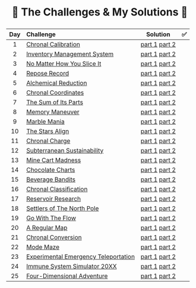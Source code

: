 # <p align="center"> :tada: The Challenges & My Solutions :gift: </p>
| Day | Challenge | Solution |:white_check_mark:|
|:---:|:---|:---:|:---:|
| 1 | [Chronal Calibration](https://adventofcode.com/2018/day/1) | [part 1](./src/day01/part1.py) [part 2](./src/day01/part2.py) |
| 2 | [Inventory Management System](https://adventofcode.com/2018/day/2) | [part 1](./src/day02/part1.py) [part 2](./src/day02/part2.py) |
| 3 | [No Matter How You Slice It](https://adventofcode.com/2018/day/3) | [part 1](./src/day03/part1.py) [part 2](./src/day03/part2.py) |
| 4 | [Repose Record](https://adventofcode.com/2018/day/4) | [part 1](./src/day04/part1.py) [part 2](./src/day04/part2.py) |
| 5 | [Alchemical Reduction](https://adventofcode.com/2018/day/5) | [part 1](./src/day05/part1.py) [part 2](./src/day05/part2.py) |
| 6 | [Chronal Coordinates](https://adventofcode.com/2018/day/6) | [part 1](./src/day06/part1.py) [part 2](./src/day06/part2.py) |
| 7 | [The Sum of Its Parts](https://adventofcode.com/2018/day/7) | [part 1](./src/day07/part1.py) [part 2](./src/day07/part2.py) |
| 8 | [Memory Maneuver](https://adventofcode.com/2018/day/8) | [part 1](./src/day08/part1.py) [part 2](./src/day08/part2.py) |
| 9 | [Marble Mania](https://adventofcode.com/2018/day/9) | [part 1](./src/day09/part1.py) [part 2](./src/day09/part2.py) |
| 10 | [The Stars Align](https://adventofcode.com/2018/day/10) | [part 1](./src/day10/part1.py) [part 2](./src/day10/part2.py) |
| 11 | [Chronal Charge](https://adventofcode.com/2018/day/11) | [part 1](./src/day11/part1.py) [part 2](./src/day11/part2.py) |
| 12 | [Subterranean Sustainability](https://adventofcode.com/2018/day/12) | [part 1](./src/day12/part12.py) [part 2](./src/day12/part12.py) |
| 13 | [Mine Cart Madness](https://adventofcode.com/2018/day/13) | [part 1](./src/day13/part1.py) [part 2](./src/day13/part2.py) |
| 14 | [Chocolate Charts](https://adventofcode.com/2018/day/14) | [part 1](./src/day14/part1.py) [part 2](./src/day14/part2.py) |
| 15 | [Beverage Bandits](https://adventofcode.com/2018/day/15) | [part 1](./src/day15/part1.py) [part 2](./src/day15/part2.py) |
| 16 | [Chronal Classification](https://adventofcode.com/2018/day/16) | [part 1](./src/day16/part12.py) [part 2](./src/day16/part12.py) |
| 17 | [Reservoir Research](https://adventofcode.com/2018/day/17) | [part 1](./src/day17/part12.py) [part 2](./src/day17/part12.py) |
| 18 | [Settlers of The North Pole](https://adventofcode.com/2018/day/18) | [part 1](./src/day18/part12.py) [part 2](./src/day18/part12.py) |
| 19 | [Go With The Flow](https://adventofcode.com/2018/day/19) | [part 1](./src/day19/part1.py) [part 2](./src/day19/part2.py) |
| 20 | [A Regular Map](https://adventofcode.com/2018/day/20) | [part 1](./src/day20/part12.py) [part 2](./src/day20/part12.py) |
| 21 | [Chronal Conversion](https://adventofcode.com/2018/day/21) | [part 1](./src/day21/part1.py) [part 2](./src/day21/part2.py) |
| 22 | [Mode Maze](https://adventofcode.com/2018/day/22) | [part 1](./src/day22/part1.py) [part 2](./src/day22/part2.py) |
| 23 | [Experimental Emergency Teleportation](https://adventofcode.com/2018/day/23) | [part 1](./src/day23/part1.py) [part 2](./src/day23/part2.py) |
| 24 | [Immune System Simulator 20XX](https://adventofcode.com/2018/day/24) | [part 1](./src/day24/part12.py) [part 2](./src/day24/part12.py) |
| 25 | [Four-Dimensional Adventure](https://adventofcode.com/2018/day/25) | [part 1](./src/day25/part1.py) [part 2](./src/day25/part1.py) |
